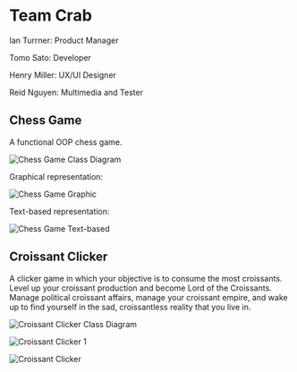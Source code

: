 # Team Crab

Ian Turrner: Product Manager

Tomo Sato: Developer

Henry Miller: UX/UI Designer 

Reid Nguyen: Multimedia and Tester

## Chess Game

A functional OOP chess game.

![Chess Game Class Diagram](https://github.com/TomoCroissant/Crab/blob/main/Images/Untitled%20Diagram.drawio.png?raw=true)

Graphical representation:

![Chess Game Graphic](https://github.com/TomoCroissant/Crab/blob/main/Images/Screenshot%202023-03-03%203.28.52%20PM.png?raw=true)

Text-based representation:

![Chess Game Text-based](https://github.com/TomoCroissant/Crab/blob/main/Images/chessText.png?raw=true)

## Croissant Clicker

A clicker game in which your objective is to consume the most croissants. Level up your croissant production and become Lord of the Croissants. Manage political croissant affairs, manage your croissant empire, and wake up to find yourself in the sad, croissantless reality that you live in.

![Croissant Clicker Class Diagram](https://github.com/TomoCroissant/Crab/blob/main/Images/croissantClickerDiagram.png?raw=true)

![Croissant Clicker 1](https://github.com/TomoCroissant/Crab/blob/main/Images/croissantGame1.png?raw=true)

![Croissant Clicker](https://github.com/TomoCroissant/Crab/blob/main/Images/croissantGame.png?raw=true)
